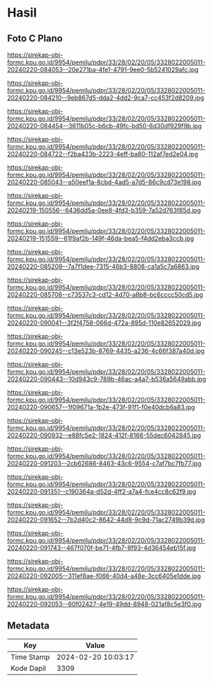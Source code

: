 # Hasil

## Foto C Plano

https://sirekap-obj-formc.kpu.go.id/9954/pemilu/pdpr/33/28/02/20/05/3328022005011-20240220-084053--20e271ba-4fe1-4791-9ee0-5b5241029afc.jpg

https://sirekap-obj-formc.kpu.go.id/9954/pemilu/pdpr/33/28/02/20/05/3328022005011-20240220-084210--9eb867d5-dda2-4dd2-9ca7-cc453f2d8209.jpg

https://sirekap-obj-formc.kpu.go.id/9954/pemilu/pdpr/33/28/02/20/05/3328022005011-20240220-084454--3611b05c-b6cb-49fc-bd50-6d30df929f9b.jpg

https://sirekap-obj-formc.kpu.go.id/9954/pemilu/pdpr/33/28/02/20/05/3328022005011-20240220-084722--f2ba423b-2223-4eff-ba80-112af7ed2e04.jpg

https://sirekap-obj-formc.kpu.go.id/9954/pemilu/pdpr/33/28/02/20/05/3328022005011-20240220-085043--a50eef1a-8cbd-4ad5-a7d5-86c9cd73e198.jpg

https://sirekap-obj-formc.kpu.go.id/9954/pemilu/pdpr/33/28/02/20/05/3328022005011-20240219-150556--6436dd5a-0ee8-4fd3-b359-7a52d763f85d.jpg

https://sirekap-obj-formc.kpu.go.id/9954/pemilu/pdpr/33/28/02/20/05/3328022005011-20240219-151559--61f9af2b-149f-46da-bea5-f4dd2eba3ccb.jpg

https://sirekap-obj-formc.kpu.go.id/9954/pemilu/pdpr/33/28/02/20/05/3328022005011-20240220-085209--7a7f1dee-7315-46b3-8808-ca1a5c7a6863.jpg

https://sirekap-obj-formc.kpu.go.id/9954/pemilu/pdpr/33/28/02/20/05/3328022005011-20240220-085708--c73537c3-cd12-4d70-a8b8-bc6cccc50cd5.jpg

https://sirekap-obj-formc.kpu.go.id/9954/pemilu/pdpr/33/28/02/20/05/3328022005011-20240220-090041--3f2f4758-066d-472a-895d-110e82652029.jpg

https://sirekap-obj-formc.kpu.go.id/9954/pemilu/pdpr/33/28/02/20/05/3328022005011-20240220-090245--c13e523b-8769-4435-a236-4c66f387a40d.jpg

https://sirekap-obj-formc.kpu.go.id/9954/pemilu/pdpr/33/28/02/20/05/3328022005011-20240220-090443--10d943c9-789b-46ac-a4a7-b536a5649abb.jpg

https://sirekap-obj-formc.kpu.go.id/9954/pemilu/pdpr/33/28/02/20/05/3328022005011-20240220-090657--1f09671a-1b2e-473f-91f1-f0e40dcb6a83.jpg

https://sirekap-obj-formc.kpu.go.id/9954/pemilu/pdpr/33/28/02/20/05/3328022005011-20240220-090932--e88fc5e2-1824-412f-8166-55dec6042845.jpg

https://sirekap-obj-formc.kpu.go.id/9954/pemilu/pdpr/33/28/02/20/05/3328022005011-20240220-091203--2cb62686-8463-43c6-9554-c7af7bc7fb77.jpg

https://sirekap-obj-formc.kpu.go.id/9954/pemilu/pdpr/33/28/02/20/05/3328022005011-20240220-091351--c190364a-d52d-4ff2-a7a4-fce4cc8c62f9.jpg

https://sirekap-obj-formc.kpu.go.id/9954/pemilu/pdpr/33/28/02/20/05/3328022005011-20240220-091652--7b2d40c2-8642-44d8-9c9d-71ac2749b39d.jpg

https://sirekap-obj-formc.kpu.go.id/9954/pemilu/pdpr/33/28/02/20/05/3328022005011-20240220-091743--467f070f-be71-4fb7-8f93-4d36454eb15f.jpg

https://sirekap-obj-formc.kpu.go.id/9954/pemilu/pdpr/33/28/02/20/05/3328022005011-20240220-092005--311ef8ae-f066-40d4-a48e-3cc6405e1dde.jpg

https://sirekap-obj-formc.kpu.go.id/9954/pemilu/pdpr/33/28/02/20/05/3328022005011-20240220-092053--60f02427-4e19-49dd-8948-021af8c5e3f0.jpg


## Metadata

| Key        | Value               |
| ---------- | ------------------- |
| Time Stamp | 2024-02-20 10:03:17 |
| Kode Dapil | 3309                |



